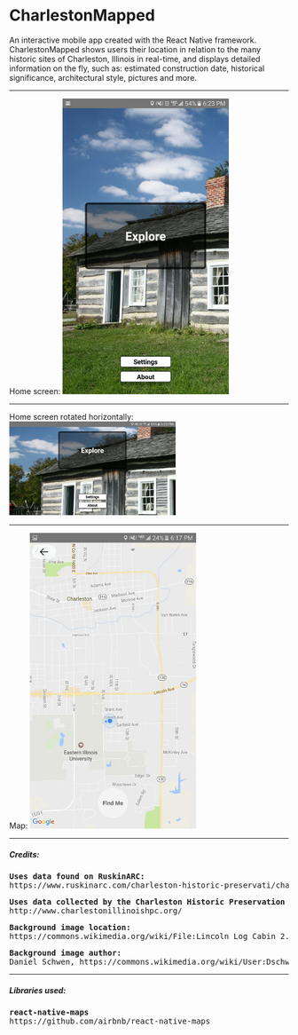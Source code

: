 # CharlestonMapped
An interactive mobile app created with the React Native framework. CharlestonMapped shows users their location in relation to the many historic sites of Charleston, Illinois in real-time, and displays detailed information on the fly, such as: estimated construction date, historical significance, architectural style, pictures and more.
<br />
<hr>
Home screen:
<img src="https://github.com/Awpatterson217/Charleston-IL-Historic-Sites/blob/master/CharlestonMapped/screenshots/home.jpg" width="300">
<hr>
Home screen rotated horizontally:
<img src="https://github.com/Awpatterson217/Charleston-IL-Historic-Sites/blob/master/CharlestonMapped/screenshots/home_sideways.jpg" width="300">
<hr>
Map: 
<img src="https://github.com/Awpatterson217/Charleston-IL-Historic-Sites/blob/master/CharlestonMapped/screenshots/map.jpg" width="300">
<hr>
<h5>Credits:</h5> 
<pre><b>Uses data found on RuskinARC:</b>  
https://www.ruskinarc.com/charleston-historic-preservati/charleston-historic-preservati/</pre> 

<pre><b>Uses data collected by the Charleston Historic Preservation Commission:</b> 
http://www.charlestonillinoishpc.org/</pre> 

<pre><b>Background image location:</b>         
https://commons.wikimedia.org/wiki/File:Lincoln_Log_Cabin_2.jpg</pre> 

<pre><b>Background image author:</b>           
Daniel Schwen, https://commons.wikimedia.org/wiki/User:Dschwen</pre>

<hr>
<h5>Libraries used:</h5>

<pre><b>react-native-maps</b>                
https://github.com/airbnb/react-native-maps </pre>


